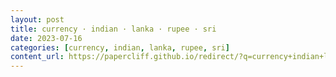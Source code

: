 ```yaml
---
layout: post
title: currency · indian · lanka · rupee · sri
date: 2023-07-16
categories: [currency, indian, lanka, rupee, sri]
content_url: https://papercliff.github.io/redirect/?q=currency+indian+lanka+rupee+sri&tbs=cdr:1,cd_min:7/15/2023,cd_max:7/17/2023
---
```

